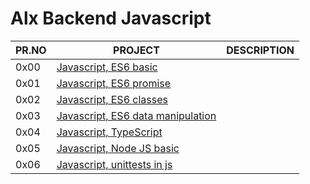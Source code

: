 # Alx Backend Javascript

| PR.NO |	PROJECT                                                           |	DESCRIPTION |
| ----- | ----------------------------------------------------------------- | ----------- |
| 0x00  | [Javascript, ES6 basic](./0x00-ES6_basic)                         |             |
| 0x01  | [Javascript, ES6 promise](./0x01-ES6_promise)                     |             |
| 0x02  | [Javascript, ES6 classes](./0x02-ES6_classes)                     |             |
| 0x03  | [Javascript, ES6 data manipulation](./0x03-ES6_data_manipulation) |             |
| 0x04  | [Javascript, TypeScript](./0x04-TypeScript)                       |             |
| 0x05  | [Javascript, Node JS basic](./0x05-Node_JS_basic)                 |             |
| 0x06  | [Javascript, unittests in js](./0x06-unittests_in_js)             |             |
